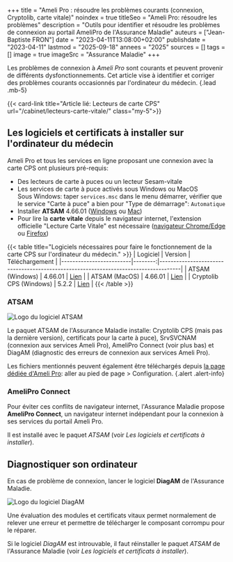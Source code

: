 +++
title = "Ameli Pro : résoudre les problèmes courants (connexion, Cryptolib, carte vitale)"
noindex = true
titleSeo = "Ameli Pro: résoudre les problèmes"
description = "Outils pour identifier et résoudre les problèmes de connexion au portail AmeliPro de l'Assurance Maladie"
auteurs = ["Jean-Baptiste FRON"]
date = "2023-04-11T13:08:00+02:00"
publishdate = "2023-04-11"
lastmod = "2025-09-18"
annees = "2025"
sources = []
tags = []
image = true
imageSrc = "Assurance Maladie"
+++

Les problèmes de connexion à *Ameli Pro* sont courants et peuvent provenir de différents dysfonctionnements. Cet article vise à identifier et corriger des problèmes courants occasionnés par l'ordinateur du médecin.
{.lead .mb-5}

{{< card-link title="Article lié: Lecteurs de carte CPS" url="/cabinet/lecteurs-carte-vitale/" class="my-5">}}

## Les logiciels et certificats à installer sur l'ordinateur du médecin

Ameli Pro et tous les services en ligne proposant une connexion avec la carte CPS ont plusieurs pré-requis:

- Des lecteurs de carte à puces ou un lecteur Sesam-vitale
- Les services de carte à puce activés sous Windows ou MacOS  
  Sous Windows: taper `services.msc` dans le menu démarrer, vérifier que le service "Carte à puce" a bien pour "Type de démarrage": `Automatique`
- Installer **ATSAM** 4.66.01 ([Windows](https://e.pcloud.link/publink/show?code=XZNGoOZzuciC5kcrb7vLN2G2IikpVvHtLlX) ou [Mac](https://e.pcloud.link/publink/show?code=XZOGoOZRvlIdrchK2hWOB3fg0RIIpO3uMey))
- Pour lire la **carte vitale** depuis le navigateur internet, l'extension officielle "Lecture Carte Vitale" est nécessaire ([navigateur Chrome/Edge](https://chrome.google.com/webstore/detail/lecture-carte-vitale/kpjpglcbcgnblkigbedgaoegjbifejka?hl=fr) ou [Firefox](https://addons.mozilla.org/fr/firefox/addon/lecture-carte-vitale/))

{{< table title="Logiciels nécessaires pour faire le fonctionnement de la carte CPS sur l'ordinateur du médecin." >}}
| Logiciel                | Version | Téléchargement                                                                      |
|-------------------------|--------:|-------------------------------------------------------------------------------------|
| ATSAM (Windows)         | 4.66.01 | [Lien](https://e.pcloud.link/publink/show?code=XZNGoOZzuciC5kcrb7vLN2G2IikpVvHtLlX) |
| ATSAM (MacOS)           | 4.66.01 | [Lien](https://e.pcloud.link/publink/show?code=XZOGoOZRvlIdrchK2hWOB3fg0RIIpO3uMey) |
| Cryptolib CPS (Windows) |   5.2.2 | [Lien](https://e.pcloud.link/publink/show?code=XZMRbxZvYgl3uQffJ89WXhW8VC1qyEnPqGk) |
{{< /table >}}

### ATSAM

![Logo du logiciel ATSAM](/images/logos/atsam.webp "100px")

Le paquet ATSAM de l'Assurance Maladie installe: Cryptolib CPS (mais pas la dernière version), certificats pour la carte à puce), SrvSVCNAM (connexion aux services Ameli Pro), AmeliPro Connect (voir plus bas) et DiagAM (diagnostic des erreurs de connexion aux services Ameli Pro).

Les fichiers mentionnés peuvent également être téléchargés depuis [la page dédiée d'Ameli Pro](https://espacepro.ameli.fr/inscription/#/aide): aller au pied de page > Configuration.
{.alert .alert-info}

### AmeliPro Connect

Pour éviter ces conflits de navigateur internet, l'Assurance Maladie propose **AmeliPro Connect**, un navigateur internet indépendant pour la connexion à ses services du portail Ameli Pro.

Il est installé avec le paquet *ATSAM* (voir *Les logiciels et certificats à installer*).

## Diagnostiquer son ordinateur

En cas de problème de connexion, lancer le logiciel **DiagAM** de l'Assurance Maladie.

![Logo du logiciel DiagAM](/images/logos/diagam.webp "248px")

Une évaluation des modules et certificats vitaux permet normalement de relever une erreur et permettre de télécharger le composant corrompu pour le réparer.

Si le logiciel *DiagAM* est introuvable, il faut réinstaller le paquet *ATSAM* de l'Assurance Maladie (voir *Les logiciels et certificats à installer*).
